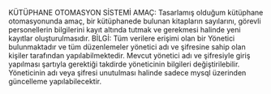 KÜTÜPHANE OTOMASYON SİSTEMİ
AMAÇ: Tasarlamış olduğum kütüphane otomasyonunda amaç, bir kütüphanede bulunan kitapların sayılarını, görevli personellerin bilgilerini kayıt altında tutmak ve gerekmesi halinde 
yeni kayıtlar oluşturulmasıdır.
BİLGİ: Tüm verilere erişimi olan bir Yönetici bulunmaktadır ve tüm düzenlemeler yönetici adı ve şifresine sahip olan kişiler tarafından yapılabilmektedir.
Mevcut yönetici adı ve şifresiyle giriş yapılması şartıyla gerektiği takdirde yöneticinin bilgileri değiştirilebilir. Yöneticinin adı veya şifresi unutulması halinde sadece mysql
üzerinden güncelleme yapılabilecektir. 
